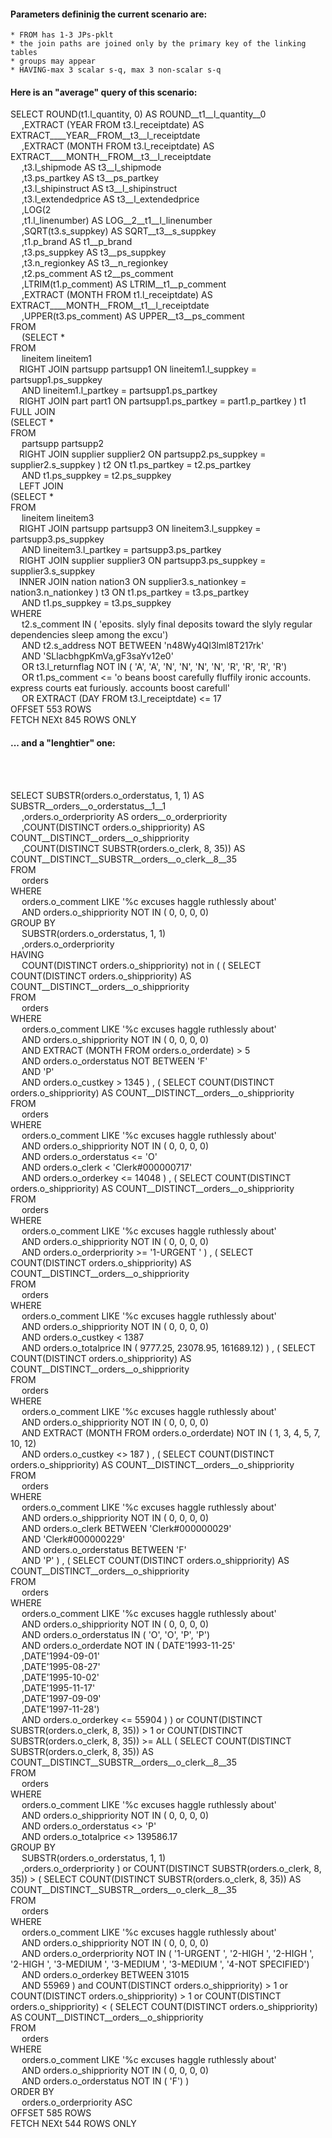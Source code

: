 
#### Parameters defininig the current scenario are:
    * FROM has 1-3 JPs-pklt
    * the join paths are joined only by the primary key of the linking tables
    * groups may appear
    * HAVING-max 3 scalar s-q, max 3 non-scalar s-q

#### Here is an "average" query of this scenario:<br>



 SELECT ROUND(t1.l_quantity, 0) AS ROUND__t1__l_quantity__0<br>&emsp; ,EXTRACT (YEAR FROM t3.l_receiptdate) AS EXTRACT____YEAR__FROM__t3__l_receiptdate<br>&emsp; ,EXTRACT (MONTH FROM t3.l_receiptdate) AS EXTRACT____MONTH__FROM__t3__l_receiptdate<br>&emsp; ,t3.l_shipmode AS t3__l_shipmode<br>&emsp; ,t3.ps_partkey AS t3__ps_partkey<br>&emsp; ,t3.l_shipinstruct AS t3__l_shipinstruct<br>&emsp; ,t3.l_extendedprice AS t3__l_extendedprice<br>&emsp; ,LOG(2<br>&emsp; ,t1.l_linenumber) AS LOG__2__t1__l_linenumber<br>&emsp; ,SQRT(t3.s_suppkey) AS SQRT__t3__s_suppkey<br>&emsp; ,t1.p_brand AS t1__p_brand<br>&emsp; ,t3.ps_suppkey AS t3__ps_suppkey<br>&emsp; ,t3.n_regionkey AS t3__n_regionkey<br>&emsp; ,t2.ps_comment AS t2__ps_comment<br>&emsp; ,LTRIM(t1.p_comment) AS LTRIM__t1__p_comment<br>&emsp; ,EXTRACT (MONTH FROM t1.l_receiptdate) AS EXTRACT____MONTH__FROM__t1__l_receiptdate<br>&emsp; ,UPPER(t3.ps_comment) AS UPPER__t3__ps_comment<br>FROM<br>&emsp; (SELECT *<br>FROM<br>&emsp;  lineitem lineitem1<br>&emsp;RIGHT JOIN partsupp partsupp1 ON lineitem1.l_suppkey = partsupp1.ps_suppkey<br>&emsp; AND lineitem1.l_partkey = partsupp1.ps_partkey<br>&emsp;RIGHT JOIN part part1 ON partsupp1.ps_partkey = part1.p_partkey ) t1 FULL JOIN<br>(SELECT *<br>FROM<br>&emsp;  partsupp partsupp2<br>&emsp;RIGHT JOIN supplier supplier2 ON partsupp2.ps_suppkey = supplier2.s_suppkey ) t2 ON t1.ps_partkey = t2.ps_partkey<br>&emsp; AND t1.ps_suppkey = t2.ps_suppkey <br>&emsp;LEFT JOIN<br>(SELECT *<br>FROM<br>&emsp;  lineitem lineitem3<br>&emsp;RIGHT JOIN partsupp partsupp3 ON lineitem3.l_suppkey = partsupp3.ps_suppkey<br>&emsp; AND lineitem3.l_partkey = partsupp3.ps_partkey<br>&emsp;RIGHT JOIN supplier supplier3 ON partsupp3.ps_suppkey = supplier3.s_suppkey<br>&emsp;INNER JOIN nation nation3 ON supplier3.s_nationkey = nation3.n_nationkey ) t3 ON t1.ps_partkey = t3.ps_partkey<br>&emsp; AND t1.ps_suppkey = t3.ps_suppkey  <br>WHERE<br>&emsp; t2.s_comment IN  ( 'eposits. slyly final deposits toward the slyly regular dependencies sleep among the excu')  <br>&emsp; AND t2.s_address NOT BETWEEN  'n48Wy4QI3lml8T217rk'<br>&emsp; AND 'SLlacbhgpKmVa,gF3saYv12e0' <br>&emsp; OR t3.l_returnflag NOT IN  ( 'A', 'A', 'N', 'N', 'N', 'N', 'R', 'R', 'R', 'R')  <br>&emsp; OR t1.ps_comment <=  'o beans boost carefully fluffily ironic accounts. express courts eat furiously. accounts boost carefull' <br>&emsp; OR EXTRACT (DAY FROM t3.l_receiptdate)  <=  17 <br>OFFSET 553 ROWS <br>FETCH NEXt 845 ROWS ONLY

#### ... and a "lenghtier" one:
<br><br>



 SELECT SUBSTR(orders.o_orderstatus, 1, 1) AS SUBSTR__orders__o_orderstatus__1__1<br>&emsp; ,orders.o_orderpriority AS orders__o_orderpriority<br>&emsp; ,COUNT(DISTINCT orders.o_shippriority) AS COUNT__DISTINCT__orders__o_shippriority<br>&emsp; ,COUNT(DISTINCT SUBSTR(orders.o_clerk, 8, 35)) AS COUNT__DISTINCT__SUBSTR__orders__o_clerk__8__35<br>FROM<br>&emsp; orders <br>WHERE<br>&emsp; orders.o_comment LIKE  '%c excuses haggle ruthlessly about' <br>&emsp; AND orders.o_shippriority NOT IN  ( 0, 0, 0, 0)  <br>GROUP BY<br>&emsp;  SUBSTR(orders.o_orderstatus, 1, 1) <br>&emsp; ,orders.o_orderpriority  <br>HAVING<br>&emsp;  COUNT(DISTINCT orders.o_shippriority) not in (  (  SELECT  COUNT(DISTINCT orders.o_shippriority) AS COUNT__DISTINCT__orders__o_shippriority <br>FROM<br>&emsp;  orders  <br>WHERE<br>&emsp; orders.o_comment LIKE  '%c excuses haggle ruthlessly about' <br>&emsp; AND orders.o_shippriority NOT IN  ( 0, 0, 0, 0)  <br>&emsp; AND EXTRACT (MONTH FROM orders.o_orderdate)  >  5 <br>&emsp; AND orders.o_orderstatus NOT BETWEEN  'F'<br>&emsp; AND 'P' <br>&emsp; AND orders.o_custkey >  1345  ) ,   (  SELECT  COUNT(DISTINCT orders.o_shippriority) AS COUNT__DISTINCT__orders__o_shippriority <br>FROM<br>&emsp;  orders  <br>WHERE<br>&emsp; orders.o_comment LIKE  '%c excuses haggle ruthlessly about' <br>&emsp; AND orders.o_shippriority NOT IN  ( 0, 0, 0, 0)  <br>&emsp; AND orders.o_orderstatus <=  'O' <br>&emsp; AND orders.o_clerk <  'Clerk#000000717' <br>&emsp; AND orders.o_orderkey <=  14048  ) ,   (  SELECT  COUNT(DISTINCT orders.o_shippriority) AS COUNT__DISTINCT__orders__o_shippriority <br>FROM<br>&emsp;  orders  <br>WHERE<br>&emsp; orders.o_comment LIKE  '%c excuses haggle ruthlessly about' <br>&emsp; AND orders.o_shippriority NOT IN  ( 0, 0, 0, 0)  <br>&emsp; AND orders.o_orderpriority >=  '1-URGENT       '  ) ,   (  SELECT  COUNT(DISTINCT orders.o_shippriority) AS COUNT__DISTINCT__orders__o_shippriority <br>FROM<br>&emsp;  orders  <br>WHERE<br>&emsp; orders.o_comment LIKE  '%c excuses haggle ruthlessly about' <br>&emsp; AND orders.o_shippriority NOT IN  ( 0, 0, 0, 0)  <br>&emsp; AND orders.o_custkey <  1387 <br>&emsp; AND orders.o_totalprice IN  ( 9777.25, 23078.95, 161689.12)   ) ,   (  SELECT  COUNT(DISTINCT orders.o_shippriority) AS COUNT__DISTINCT__orders__o_shippriority <br>FROM<br>&emsp;  orders  <br>WHERE<br>&emsp; orders.o_comment LIKE  '%c excuses haggle ruthlessly about' <br>&emsp; AND orders.o_shippriority NOT IN  ( 0, 0, 0, 0)  <br>&emsp; AND EXTRACT (MONTH FROM orders.o_orderdate)  NOT IN  ( 1, 3, 4, 5, 7, 10, 12)  <br>&emsp; AND orders.o_custkey <>  187  ) ,   (  SELECT  COUNT(DISTINCT orders.o_shippriority) AS COUNT__DISTINCT__orders__o_shippriority <br>FROM<br>&emsp;  orders  <br>WHERE<br>&emsp; orders.o_comment LIKE  '%c excuses haggle ruthlessly about' <br>&emsp; AND orders.o_shippriority NOT IN  ( 0, 0, 0, 0)  <br>&emsp; AND orders.o_clerk BETWEEN  'Clerk#000000029'<br>&emsp; AND 'Clerk#000000229' <br>&emsp; AND orders.o_orderstatus BETWEEN  'F'<br>&emsp; AND 'P'  ) ,   (  SELECT  COUNT(DISTINCT orders.o_shippriority) AS COUNT__DISTINCT__orders__o_shippriority <br>FROM<br>&emsp;  orders  <br>WHERE<br>&emsp; orders.o_comment LIKE  '%c excuses haggle ruthlessly about' <br>&emsp; AND orders.o_shippriority NOT IN  ( 0, 0, 0, 0)  <br>&emsp; AND orders.o_orderstatus IN  ( 'O', 'O', 'P', 'P')  <br>&emsp; AND orders.o_orderdate NOT IN  ( DATE'1993-11-25'<br>&emsp; ,DATE'1994-09-01'<br>&emsp; ,DATE'1995-08-27'<br>&emsp; ,DATE'1995-10-02'<br>&emsp; ,DATE'1995-11-17'<br>&emsp; ,DATE'1997-09-09'<br>&emsp; ,DATE'1997-11-28')  <br>&emsp; AND orders.o_orderkey <=  55904  )  )  or COUNT(DISTINCT SUBSTR(orders.o_clerk, 8, 35)) >  1   or COUNT(DISTINCT SUBSTR(orders.o_clerk, 8, 35)) >= ALL   (  SELECT  COUNT(DISTINCT SUBSTR(orders.o_clerk, 8, 35)) AS COUNT__DISTINCT__SUBSTR__orders__o_clerk__8__35 <br>FROM<br>&emsp;  orders  <br>WHERE<br>&emsp; orders.o_comment LIKE  '%c excuses haggle ruthlessly about' <br>&emsp; AND orders.o_shippriority NOT IN  ( 0, 0, 0, 0)  <br>&emsp; AND orders.o_orderstatus <>  'P' <br>&emsp; AND orders.o_totalprice <>  139586.17  <br>GROUP BY<br>&emsp;  SUBSTR(orders.o_orderstatus, 1, 1) <br>&emsp; ,orders.o_orderpriority  )    or COUNT(DISTINCT SUBSTR(orders.o_clerk, 8, 35)) >   (  SELECT  COUNT(DISTINCT SUBSTR(orders.o_clerk, 8, 35)) AS COUNT__DISTINCT__SUBSTR__orders__o_clerk__8__35 <br>FROM<br>&emsp;  orders  <br>WHERE<br>&emsp; orders.o_comment LIKE  '%c excuses haggle ruthlessly about' <br>&emsp; AND orders.o_shippriority NOT IN  ( 0, 0, 0, 0)  <br>&emsp; AND orders.o_orderpriority NOT IN  ( '1-URGENT       ', '2-HIGH         ', '2-HIGH         ', '2-HIGH         ', '3-MEDIUM       ', '3-MEDIUM       ', '3-MEDIUM       ', '4-NOT SPECIFIED')  <br>&emsp; AND orders.o_orderkey BETWEEN  31015<br>&emsp; AND 55969  )    and COUNT(DISTINCT orders.o_shippriority) >  1   or COUNT(DISTINCT orders.o_shippriority) >  1   or COUNT(DISTINCT orders.o_shippriority) <   (  SELECT  COUNT(DISTINCT orders.o_shippriority) AS COUNT__DISTINCT__orders__o_shippriority <br>FROM<br>&emsp;  orders  <br>WHERE<br>&emsp; orders.o_comment LIKE  '%c excuses haggle ruthlessly about' <br>&emsp; AND orders.o_shippriority NOT IN  ( 0, 0, 0, 0)  <br>&emsp; AND orders.o_orderstatus NOT IN  ( 'F')   )   <br>ORDER BY<br>&emsp; orders.o_orderpriority ASC <br>OFFSET 585 ROWS <br>FETCH NEXt 544 ROWS ONLY

